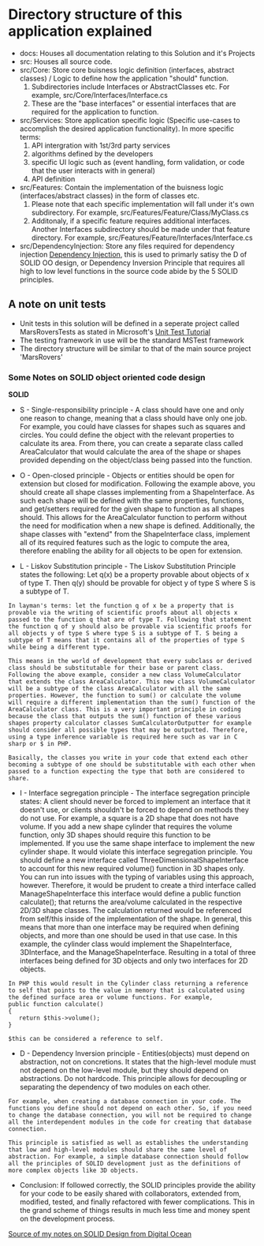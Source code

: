 # Directory structure of this application explained
- docs: Houses all documentation relating to this Solution and it's Projects
- src: Houses all source code.
- src/Core: Store core buisness logic definition (interfaces, abstract classes) / Logic to define how the application "should" function.
	1. Subdirectories include Interfaces or AbstractClasses etc. For example, src/Core/Interfaces/Interface.cs
	2. These are the "base interfaces" or essential interfaces that are required for the application to function.
- src/Services: Store application specific logic (Specific use-cases to accomplish the desired application functionality). In more specific terms:
	1. API intergration with 1st/3rd party services 
	2. algorithms defined by the developers  
	3. specific UI logic such as (event handling, form validation, or code that the user interacts with in general)
	4. API definition
- src/Features: Contain the implementation of the buisness logic (interfaces/abstract classes) in the form of classes etc.
    1. Please note that each specific implementation will fall under it's own subdirectory. For example, src/Features/Feature/Class/MyClass.cs
	2. Additonaly, if a specific feature requires additional interfaces. Another Interfaces subdirectory should be made under that feature directory. For example, src/Features/Feature/Interfaces/Interface.cs
- src/DependencyInjection: Store any files required for dependency injection [Dependency Injection](https://learn.microsoft.com/en-us/dotnet/core/extensions/dependency-injection), this is used to primarly satisy the D of SOLID OO design, or Dependency Inversion Principle that requires all high to low level functions in the source code abide by the 5 SOLID principles.

## A note on unit tests
- Unit tests in this solution will be defined in a seperate project called MarsRoversTests as stated in Microsoft's [Unit Test Tutorial](https://learn.microsoft.com/en-us/visualstudio/test/walkthrough-creating-and-running-unit-tests-for-managed-code?view=vs-2022)
- The testing framework in use will be the standard MSTest framework
- The directory structure will be similar to that of the main source project 'MarsRovers'

### Some Notes on SOLID object oriented code design

**SOLID**

- S - Single-responsibility principle - A class should have one and only one reason to change, meaning that a class should have only one job. For example, you could have classes for shapes such as squares and circles. You could define the object with the relevant properties to calculate its area. From there, you can create a separate class called AreaCalculator that would calculate the area of the shape or shapes provided depending on the object/class being passed into the function.

- O - Open-closed principle - Objects or entities should be open for extension but closed for modification. Following the example above, you should create all shape classes implementing from a ShapeInterface. As such each shape will be defined with the same properties, functions, and get/setters required for the given shape to function as all shapes should. This allows for the AreaCalculator function to perform without the need for modification when a new shape is defined. Additionally, the shape classes with "extend" from the ShapeInterface class, implement all of its required features such as the logic to compute the area, therefore enabling the ability for all objects to be open for extension.


- L - Liskov Substitution principle - The Liskov Substitution Principle states the following: Let q(x) be a property provable about objects of x of type T. Then q(y) should be provable for object y of type S where S is a subtype of T. 

```
In layman's terms: let the function q of x be a property that is provable via the writing of scientific proofs about all objects x passed to the function q that are of type T. Following that statement the function q of y should also be provable via scientific proofs for all objects y of type S where type S is a subtype of T. S being a subtype of T means that it contains all of the properties of type S while being a different type.

This means in the world of development that every subclass or derived class should be substitutable for their base or parent class. Following the above example, consider a new class VolumeCalculator that extends the class AreaCalculator. This new class VolumeCalculator will be a subtype of the class AreaCalculator with all the same properties. However, the function to sum() or calculate the volume will require a different implementation than the sum() function of the AreaCalculator class. This is a very important principle in coding because the class that outputs the sum() function of these various shapes property calculator classes SumCalculatorOutputter for example should consider all possible types that may be outputted. Therefore, using a type inference variable is required here such as var in C sharp or $ in PHP. 

Basically, the classes you write in your code that extend each other becoming a subtype of one should be substitutable with each other when passed to a function expecting the type that both are considered to share.
```


- I - Interface segregation principle - The interface segregation principle states: A client should never be forced to implement an interface that it doesn't use, or clients shouldn't be forced to depend on methods they do not use. For example, a square is a 2D shape that does not have volume. If you add a new shape cylinder that requires the volume function, only 3D shapes should require this function to be implemented. If you use the same shape interface to implement the new cylinder shape. It would violate this interface segregation principle. You should define a new interface called ThreeDimensionalShapeInterface to account for this new required volume() function in 3D shapes only. You can run into issues with the typing of variables using this approach, however. Therefore, it would be prudent to create a third interface called ManageShapeInterface this interface would define a public function calculate(); that returns the area/volume calculated in the respective 2D/3D shape classes. The calculation returned would be referenced from self/this inside of the implementation of the shape. In general, this means that more than one interface may be required when defining objects, and more than one should be used in that use case. In this example, the cylinder class would implement the ShapeInterface, 3DInterface, and the ManageShapeInterface. Resulting in a total of three interfaces being defined for 3D objects and only two interfaces for 2D objects. 
```
In PHP this would result in the Cylinder class returning a reference to self that points to the value in memory that is calculated using the defined surface area or volume functions. For example,
public function calculate() 
{
   return $this->volume();
}

$this can be considered a reference to self.
```


- D - Dependency Inversion principle - Entities(objects) must depend on abstraction, not on concretions. It states that the high-level module must not depend on the low-level module, but they should depend on abstractions. Do not hardcode. This principle allows for decoupling or separating the dependency of two modules on each other. 

```
For example, when creating a database connection in your code. The functions you define should not depend on each other. So, if you need to change the database connection, you will not be required to change all the interdependent modules in the code for creating that database connection. 

This principle is satisfied as well as establishes the understanding that low and high-level modules should share the same level of abstraction. For example, a simple database connection should follow all the principles of SOLID development just as the definitions of more complex objects like 3D objects. 
```

- Conclusion: If followed correctly, the SOLID principles provide the ability for your code to be easily shared with collaborators, extended from, modified, tested, and finally refactored with fewer complications. This in the grand scheme of things results in much less time and money spent on the development process.

[Source of my notes on SOLID Design from Digital Ocean](https://www.digitalocean.com/community/conceptual-articles/s-o-l-i-d-the-first-five-principles-of-object-oriented-design)